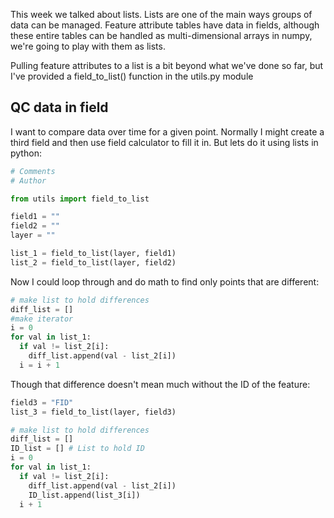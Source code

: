 This week we talked about lists. Lists are one of the main ways groups of data can be managed.
Feature attribute tables have data in fields, although these entire tables can be handled as multi-dimensional arrays in numpy, we're going to play with them as lists.

Pulling feature attributes to a list is a bit beyond what we've done so far, but I've provided a field_to_list() function in the utils.py module

## QC data in field
I want to compare data over time for a given point. Normally I might create a third field and then use field calculator to fill it in.
But lets do it using lists in python:

```python
# Comments
# Author

from utils import field_to_list

field1 = ""
field2 = ""
layer = ""

list_1 = field_to_list(layer, field1)
list_2 = field_to_list(layer, field2)
```

Now I could loop through and do math to find only points that are different:

```python
# make list to hold differences
diff_list = []
#make iterator
i = 0
for val in list_1:
  if val != list_2[i]:
    diff_list.append(val - list_2[i])
  i = i + 1
```

Though that difference doesn't mean much without the ID of the feature:

```python
field3 = "FID"
list_3 = field_to_list(layer, field3)

# make list to hold differences
diff_list = []
ID_list = [] # List to hold ID
i = 0
for val in list_1:
  if val != list_2[i]:
    diff_list.append(val - list_2[i])
    ID_list.append(list_3[i])
  i + 1
```

